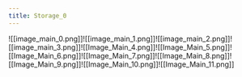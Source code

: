 ```yaml
---
title: Storage_0
---
```



![[image_main_0.png]]![[image_main_1.png]]![[image_main_2.png]]![[image_main_3.png]]![[Image_Main_4.png]]![[Image_Main_5.png]]![[Image_Main_6.png]]![[Image_Main_7.png]]![[Image_Main_8.png]]![[Image_Main_9.png]]![[Image_Main_10.png]]![[Image_Main_11.png]]